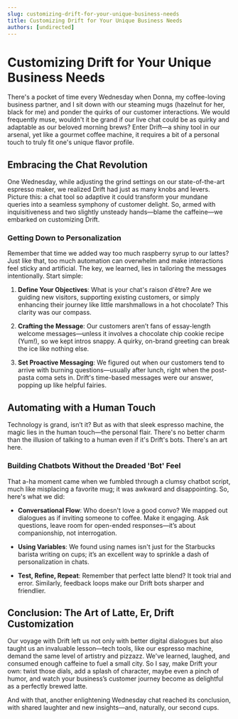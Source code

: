 ```yaml
---
slug: customizing-drift-for-your-unique-business-needs
title: Customizing Drift for Your Unique Business Needs
authors: [undirected]
---
```


# Customizing Drift for Your Unique Business Needs

There's a pocket of time every Wednesday when Donna, my coffee-loving business partner, and I sit down with our steaming mugs (hazelnut for her, black for me) and ponder the quirks of our customer interactions. We would frequently muse, wouldn't it be grand if our live chat could be as quirky and adaptable as our beloved morning brews? Enter Drift—a shiny tool in our arsenal, yet like a gourmet coffee machine, it requires a bit of a personal touch to truly fit one's unique flavor profile.

## Embracing the Chat Revolution

One Wednesday, while adjusting the grind settings on our state-of-the-art espresso maker, we realized Drift had just as many knobs and levers. Picture this: a chat tool so adaptive it could transform your mundane queries into a seamless symphony of customer delight. So, armed with inquisitiveness and two slightly unsteady hands—blame the caffeine—we embarked on customizing Drift.

### Getting Down to Personalization

Remember that time we added way too much raspberry syrup to our lattes? Just like that, too much automation can overwhelm and make interactions feel sticky and artificial. The key, we learned, lies in tailoring the messages intentionally. Start simple: 

1. **Define Your Objectives**: What is your chat's raison d'être? Are we guiding new visitors, supporting existing customers, or simply enhancing their journey like little marshmallows in a hot chocolate? This clarity was our compass.

2. **Crafting the Message**: Our customers aren’t fans of essay-length welcome messages—unless it involves a chocolate chip cookie recipe (Yum!), so we kept intros snappy. A quirky, on-brand greeting can break the ice like nothing else.

3. **Set Proactive Messaging**: We figured out when our customers tend to arrive with burning questions—usually after lunch, right when the post-pasta coma sets in. Drift's time-based messages were our answer, popping up like helpful fairies.

## Automating with a Human Touch

Technology is grand, isn’t it? But as with that sleek espresso machine, the magic lies in the human touch—the personal flair. There's no better charm than the illusion of talking to a human even if it's Drift's bots. There's an art here.

### Building Chatbots Without the Dreaded 'Bot' Feel

That a-ha moment came when we fumbled through a clumsy chatbot script, much like misplacing a favorite mug; it was awkward and disappointing. So, here's what we did:

- **Conversational Flow**: Who doesn't love a good convo? We mapped out dialogues as if inviting someone to coffee. Make it engaging. Ask questions, leave room for open-ended responses—it’s about companionship, not interrogation.

- **Using Variables**: We found using names isn't just for the Starbucks barista writing on cups; it’s an excellent way to sprinkle a dash of personalization in chats.

- **Test, Refine, Repeat**: Remember that perfect latte blend? It took trial and error. Similarly, feedback loops make our Drift bots sharper and friendlier.

## Conclusion: The Art of Latte, Er, Drift Customization

Our voyage with Drift left us not only with better digital dialogues but also taught us an invaluable lesson—tech tools, like our espresso machine, demand the same level of artistry and pizzazz. We've learned, laughed, and consumed enough caffeine to fuel a small city. So I say, make Drift your own: twist those dials, add a splash of character, maybe even a pinch of humor, and watch your business’s customer journey become as delightful as a perfectly brewed latte.

And with that, another enlightening Wednesday chat reached its conclusion, with shared laughter and new insights—and, naturally, our second cups.